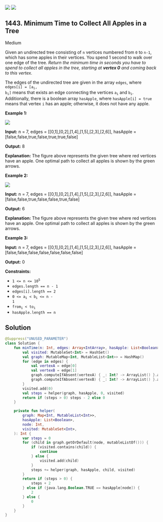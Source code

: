 [![](https://img.shields.io/github/stars/javadev/LeetCode-in-Kotlin?label=Stars&style=flat-square)](https://github.com/javadev/LeetCode-in-Kotlin)
[![](https://img.shields.io/github/forks/javadev/LeetCode-in-Kotlin?label=Fork%20me%20on%20GitHub%20&style=flat-square)](https://github.com/javadev/LeetCode-in-Kotlin/fork)

## 1443\. Minimum Time to Collect All Apples in a Tree

Medium

Given an undirected tree consisting of `n` vertices numbered from `0` to `n-1`, which has some apples in their vertices. You spend 1 second to walk over one edge of the tree. _Return the minimum time in seconds you have to spend to collect all apples in the tree, starting at **vertex 0** and coming back to this vertex._

The edges of the undirected tree are given in the array `edges`, where <code>edges[i] = [a<sub>i</sub>, b<sub>i</sub>]</code> means that exists an edge connecting the vertices <code>a<sub>i</sub></code> and <code>b<sub>i</sub></code>. Additionally, there is a boolean array `hasApple`, where `hasApple[i] = true` means that vertex `i` has an apple; otherwise, it does not have any apple.

**Example 1:**

![](https://assets.leetcode.com/uploads/2020/04/23/min_time_collect_apple_1.png)

**Input:** n = 7, edges = \[\[0,1],[0,2],[1,4],[1,5],[2,3],[2,6]], hasApple = [false,false,true,false,true,true,false]

**Output:** 8

**Explanation:** The figure above represents the given tree where red vertices have an apple. One optimal path to collect all apples is shown by the green arrows.

**Example 2:**

![](https://assets.leetcode.com/uploads/2020/04/23/min_time_collect_apple_2.png)

**Input:** n = 7, edges = \[\[0,1],[0,2],[1,4],[1,5],[2,3],[2,6]], hasApple = [false,false,true,false,false,true,false]

**Output:** 6

**Explanation:** The figure above represents the given tree where red vertices have an apple. One optimal path to collect all apples is shown by the green arrows.

**Example 3:**

**Input:** n = 7, edges = \[\[0,1],[0,2],[1,4],[1,5],[2,3],[2,6]], hasApple = [false,false,false,false,false,false,false]

**Output:** 0

**Constraints:**

*   <code>1 <= n <= 10<sup>5</sup></code>
*   `edges.length == n - 1`
*   `edges[i].length == 2`
*   <code>0 <= a<sub>i</sub> < b<sub>i</sub> <= n - 1</code>
*   <code>from<sub>i</sub> < to<sub>i</sub></code>
*   `hasApple.length == n`

## Solution

```kotlin
@Suppress("UNUSED_PARAMETER")
class Solution {
    fun minTime(n: Int, edges: Array<IntArray>, hasApple: List<Boolean>): Int {
        val visited: MutableSet<Int> = HashSet()
        val graph: MutableMap<Int, MutableList<Int>> = HashMap()
        for (edge in edges) {
            val vertexA = edge[0]
            val vertexB = edge[1]
            graph.computeIfAbsent(vertexA) { _: Int? -> ArrayList() }.add(vertexB)
            graph.computeIfAbsent(vertexB) { _: Int? -> ArrayList() }.add(vertexA)
        }
        visited.add(0)
        val steps = helper(graph, hasApple, 0, visited)
        return if (steps > 0) steps - 2 else 0
    }

    private fun helper(
        graph: Map<Int, MutableList<Int>>,
        hasApple: List<Boolean>,
        node: Int,
        visited: MutableSet<Int>,
    ): Int {
        var steps = 0
        for (child in graph.getOrDefault(node, mutableListOf())) {
            if (visited.contains(child)) {
                continue
            } else {
                visited.add(child)
            }
            steps += helper(graph, hasApple, child, visited)
        }
        return if (steps > 0) {
            steps + 2
        } else if (java.lang.Boolean.TRUE == hasApple[node]) {
            2
        } else {
            0
        }
    }
}
```